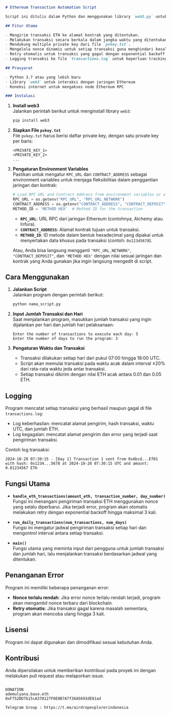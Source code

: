 ```markdown
# Ethereum Transaction Automation Script

Script ini ditulis dalam Python dan menggunakan library `web3.py` untuk mengotomatisasi pengiriman transaksi ETH harian ke kontrak tertentu. Program memungkinkan pengguna menentukan jumlah transaksi per hari dan jumlah hari pelaksanaan. Setiap transaksi dilakukan pada interval acak, dan transaksi akan berhenti setelah waktu yang ditentukan.

## Fitur Utama

- Mengirim transaksi ETH ke alamat kontrak yang ditentukan.
- Melakukan transaksi secara berkala dalam jangka waktu yang ditentukan.
- Mendukung multiple private key dari file `pvkey.txt`.
- Mengelola nonce dinamis untuk setiap transaksi guna menghindari kesalahan nonce.
- Retry otomatis untuk transaksi yang gagal dengan exponential backoff.
- Logging transaksi ke file `transactions.log` untuk keperluan tracking.

## Prasyarat

- Python 3.7 atau yang lebih baru
- Library `web3` untuk interaksi dengan jaringan Ethereum
- Koneksi internet untuk mengakses node Ethereum RPC

### Instalasi
   ```
1. **Install web3**  
   Jalankan perintah berikut untuk menginstall library `web3`:
   ```bash
   pip install web3
   ```

2. **Siapkan File `pvkey.txt`**  
   File `pvkey.txt` harus berisi daftar private key, dengan satu private key per baris:
   ```
   <PRIVATE_KEY_1>
   <PRIVATE_KEY_2>
   ...
   ```

3. **Pengaturan Environment Variables**  
   Pastikan untuk mengatur `RPC_URL` dan `CONTRACT_ADDRESS` sebagai environment variables untuk menjaga fleksibilitas dalam penggantian jaringan dan kontrak:

   ```python
   # Load RPC URL and Contract Address from environment variables or use defaults
   RPC_URL = os.getenv("RPC_URL", "RPC_URL_NETWORK")
   CONTRACT_ADDRESS = os.getenv("CONTRACT_ADDRESS", "CONTRACT_DEPOSIT")
   METHOD_ID = 'METHOD HEX'  # Method ID for the transaction
   ```

   - **`RPC_URL`**: URL RPC dari jaringan Ethereum (contohnya, Alchemy atau Infura).
   - **`CONTRACT_ADDRESS`**: Alamat kontrak tujuan untuk transaksi.
   - **`METHOD_ID`**: ID metode dalam bentuk hexadecimal yang dipakai untuk menyertakan data khusus pada transaksi (contoh: `0x12345678`).

   Atau, Anda bisa langsung mengganti `"RPC_URL_NETWORK"`, `"CONTRACT_DEPOSIT"`, dan `'METHOD HEX'` dengan nilai sesuai jaringan dan kontrak yang Anda gunakan jika ingin langsung mengedit di script.

## Cara Menggunakan

1. **Jalankan Script**  
   Jalankan program dengan perintah berikut:
   ```bash
   python nama_script.py
   ```

2. **Input Jumlah Transaksi dan Hari**  
   Saat menjalankan program, masukkan jumlah transaksi yang ingin dijalankan per hari dan jumlah hari pelaksanaan:
   ```
   Enter the number of transactions to execute each day: 5
   Enter the number of days to run the program: 3
   ```

3. **Pengaturan Waktu dan Transaksi**  
   - Transaksi dilakukan setiap hari dari pukul 07:00 hingga 18:00 UTC.
   - Script akan memulai transaksi pada waktu acak dalam interval ±20% dari rata-rata waktu jeda antar transaksi.
   - Setiap transaksi dikirim dengan nilai ETH acak antara 0.01 dan 0.05 ETH.

## Logging

Program mencatat setiap transaksi yang berhasil maupun gagal di file `transactions.log`:
- Log keberhasilan: mencatat alamat pengirim, hash transaksi, waktu UTC, dan jumlah ETH.
- Log kegagalan: mencatat alamat pengirim dan error yang terjadi saat pengiriman transaksi.

Contoh log transaksi:
```
2024-10-28 07:30:15 - [Day 1] Transaction 1 sent from 0xAbcd...Ef01 with hash: 0x1234...5678 at 2024-10-28 07:30:15 UTC and amount: 0.01234567 ETH
```

## Fungsi Utama

- **`handle_eth_transactions(amount_eth, transaction_number, day_number)`**  
  Fungsi ini menangani pengiriman transaksi ETH menggunakan nonce yang selalu diperbarui. Jika terjadi error, program akan otomatis melakukan retry dengan exponential backoff hingga maksimal 3 kali.

- **`run_daily_transactions(num_transactions, num_days)`**  
  Fungsi ini mengatur jadwal pengiriman transaksi setiap hari dan mengontrol interval antara setiap transaksi.

- **`main()`**  
  Fungsi utama yang meminta input dari pengguna untuk jumlah transaksi dan jumlah hari, lalu menjalankan transaksi berdasarkan jadwal yang ditentukan.

## Penanganan Error

Program ini memiliki beberapa penanganan error:
- **Nonce terlalu rendah**: Jika error nonce terlalu rendah terjadi, program akan mengambil nonce terbaru dari blockchain.
- **Retry otomatis**: Jika transaksi gagal karena masalah sementara, program akan mencoba ulang hingga 3 kali.

## Lisensi

Program ini dapat digunakan dan dimodifikasi sesuai kebutuhan Anda.

## Kontribusi

Anda dipersilakan untuk memberikan kontribusi pada proyek ini dengan melakukan pull request atau melaporkan issue.
```

DONATION
ademulyana.base.eth
0xF752DD7b15cA370127F0E0B7A7f36A5693dE01ad

Telegram Group : https://t.me/airdropexplorerindonesia
